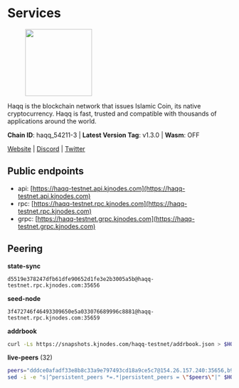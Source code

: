 # Services

<figure><img src="https://raw.githubusercontent.com/kj89/testnet_manuals/main/pingpub/logos/haqq.png" width="150" alt=""><figcaption></figcaption></figure>

Haqq is the blockchain network that issues Islamic Coin,  its native cryptocurrency. Haqq is fast, trusted and  compatible with thousands of applications around the world.

**Chain ID**: haqq_54211-3 | **Latest Version Tag**: v1.3.0 | **Wasm**: OFF

[Website](https://islamiccoin.net) | [Discord](https://discord.gg/hU9MHG5kZq) | [Twitter](https://twitter.com/Islamic_Coin)


## Public endpoints

* api: [https://haqq-testnet.api.kjnodes.com](https://haqq-testnet.api.kjnodes.com)
* rpc: [https://haqq-testnet.rpc.kjnodes.com](https://haqq-testnet.rpc.kjnodes.com)
* grpc: [https://haqq-testnet.grpc.kjnodes.com](https://haqq-testnet.grpc.kjnodes.com)

## Peering

**state-sync**

```text
d5519e378247dfb61dfe90652d1fe3e2b3005a5b@haqq-testnet.rpc.kjnodes.com:35656
```

**seed-node**

```text
3f472746f46493309650e5a033076689996c8881@haqq-testnet.rpc.kjnodes.com:35659
```

**addrbook**
```bash
curl -Ls https://snapshots.kjnodes.com/haqq-testnet/addrbook.json > $HOME/.haqqd/config/addrbook.json
```

**live-peers** (32)
```bash
peers="dddce0afadf33e8b8c33a9e797493cd18a9ce5c7@154.26.157.240:35656,b9e8ec4eeb359e1b3cf5675563e72787b9d40adf@95.217.132.146:26656,2d13d679b64e1a574904a140f72815644ec71131@65.21.133.125:30656,d5519e378247dfb61dfe90652d1fe3e2b3005a5b@65.109.68.190:35656,ed145a35b436878c1f1c10634bd18600f3696e17@95.217.181.142:26656,32a8eec046b95e8646ff0810b4596dc7083a0beb@65.108.145.131:26656,56158e0f2acf850114e82644afceb565a73b08cc@185.144.99.95:26656,6771e65c1b30cc514faf5943320fdda480fe9124@95.216.39.183:26656,125063c422e09faf45b849dd73dea61f624db891@65.109.53.60:26656,23ff658b56fbb8bc73372973a34733ff5d79b435@142.132.202.50:11604,24e894d4d8a18276acf6051cccf369a1ce69842d@65.108.151.105:26656,3df5a68b919177179c6dcb0b9c9354fd6bbba1c8@65.109.92.240:20116,0833039f717227ccd156d156ea772746b8ac6d71@146.19.24.139:26656,922d76c72392b5b69c03a4ae56b3aba544ff1139@144.126.194.175:26656,ba56c564a5430632e59e2b08fc348735bc56b32f@154.12.232.140:26656,90b40d2b773090b82aa7788c2d1937e4fd6d2dc0@65.108.231.124:19656,ff6df373bf7bce436d488d2d8f5f5b283c6431d4@51.79.100.160:26656,00864d91f9a8c9431c3bc12422ae9593bc12db66@185.211.5.228:26656,360d7095f3c1250a013cfe66c43a3f0790782f78@84.46.254.50:26656,927a323649e7dd8d4c75da6e5edaee439652b46f@65.109.92.241:20116,62d44513c7fd5aafa65773e5c015ca032f8eea4a@213.239.213.179:26656,ce080696d69228597caf0e80920dfe1bae2dcd54@95.217.12.131:26656,a884387139109784cad9193652b82ef20a85d713@38.242.159.148:26656,54e81994c61bbb6c414f8ab0a606a7edda138a3b@95.216.154.100:26656,aed7038b96314fcb741168869c66029e6c6a58ef@34.90.39.222:26656,7e263a537071b8e18c74cf1543b28e31f04fcf60@158.101.209.61:12656,9eb507f9365313dbe7f426050fec9648298f58ee@109.205.183.51:26656,f57fae1bdea281392b563a58978a2d8c0a37725f@95.217.233.234:26656,47a269c3e30f70d8234a2afd8e9055e74129fde0@65.108.129.29:36656,48a2a7762a579d25bca95b0a3548b714238dd60b@213.239.216.252:20656,59af99085c961a6a5c8dc4bc8b3abffda16ddccb@135.181.38.62:26656,45bc6d84ffb3bb725cf78e82205639797c30af67@65.108.199.62:26656"
sed -i -e "s|^persistent_peers *=.*|persistent_peers = \"$peers\"|" $HOME/.haqqd/config/config.toml
```
